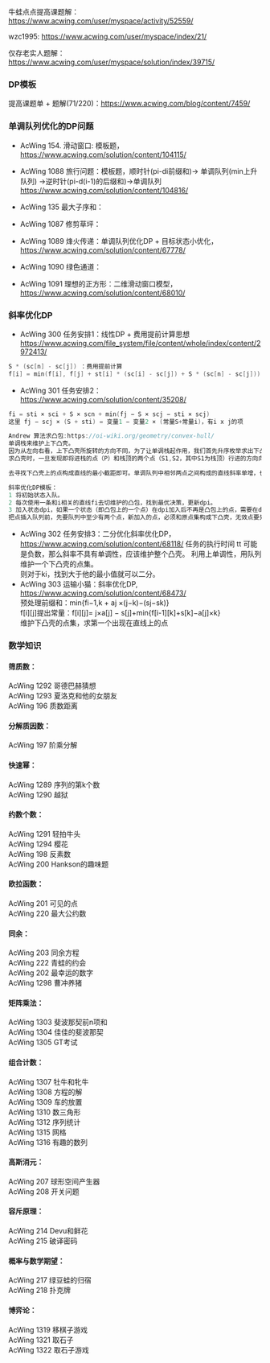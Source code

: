 
牛蛙点点提高课题解：https://www.acwing.com/user/myspace/activity/52559/

wzc1995: https://www.acwing.com/user/myspace/index/21/

仅存老实人题解：https://www.acwing.com/user/myspace/solution/index/39715/



### DP模板

提高课题单 + 题解(71/220)：https://www.acwing.com/blog/content/7459/

### 单调队列优化的DP问题

- AcWing 154. 滑动窗口: 模板题，https://www.acwing.com/solution/content/104115/
- AcWing 1088 旅行问题：模板题，顺时针(pi-di前缀和)-> 单调队列(min上升队列) ->逆时针(pi-d(i-1)的后缀和)->单调队列
https://www.acwing.com/solution/content/104816/

- AcWing 135 最大子序和：     
- AcWing 1087 修剪草坪：       
- AcWing 1089 烽火传递：单调队列优化DP + 目标状态小优化，https://www.acwing.com/solution/content/67778/     
- AcWing 1090 绿色通道：   
- AcWing 1091 理想的正方形：二维滑动窗口模型，https://www.acwing.com/solution/content/68010/  

### 斜率优化DP 
 
- AcWing 300 任务安排1：线性DP + 费用提前计算思想 https://www.acwing.com/file_system/file/content/whole/index/content/2972413/
```C++
S * (sc[n] - sc[j]) ：费用提前计算
f[i] = min(f[i], f[j] + st[i] * (sc[i] - sc[j]) + S * (sc[n] - sc[j]));
```
- AcWing 301 任务安排2：https://www.acwing.com/solution/content/35208/
```C++
fi = sti × sci + S × scn + min(fj − S × scj − sti × scj)
这里 fj − scj × (S + sti) = 变量1 − 变量2 × (常量S+常量i)，有i x j的项

Andrew 算法求凸包:https://oi-wiki.org/geometry/convex-hull/     
单调栈来维护上下凸壳。     
因为从左向右看，上下凸壳所旋转的方向不同，为了让单调栈起作用，我们首先升序枚举求出下凸壳，然后降序求出上凸壳。
求凸壳时，一旦发现即将进栈的点（P）和栈顶的两个点（S1,S2，其中S1为栈顶）行进的方向向右旋转，即叉积小于S2S1 X S1P < 0，则弹出栈顶，回到上一步，继续检测，直到S2S1 X S1P >= 0或者栈内仅剩一个元素为止。    

去寻找下凸壳上的点构成直线的最小截距即可。单调队列中相邻两点之间构成的直线斜率单增，也就是有效下凸壳点集。    

斜率优化DP模板：  
1 将初始状态入队。   
2 每次使用一条和i相关的直线fi去切维护的凸包，找到最优决策，更新dpi。  
3 加入状态dpi，如果一个状态（即凸包上的一个点）在dpi加入后不再是凸包上的点，需要在dpi加入之前剔除。   
把点插入队列前，先要队列中至少有两个点，新加入的点，必须和原点集构成下凸壳，无效点要先删去。   
```   
- AcWing 302 任务安排3：二分优化斜率优化DP，https://www.acwing.com/solution/content/68118/
任务的执行时间 tt 可能是负数，那么斜率不具有单调性，应该维护整个凸壳。
利用上单调性，用队列维护一个下凸壳的点集。   
则对于ki，找到大于他的最小值就可以二分。   
- AcWing 303 运输小猫：斜率优化DP, https://www.acwing.com/solution/content/68473/    
预处理前缀和：min{fi−1,k + aj ×(j−k)−(sj−sk)}            
f[i][j]提出常量：f[i][j]= j×a[j] − s[j]+min{f[i-1][k]+s[k]−a[j]×k}        
维护下凸壳的点集，求第一个出现在直线上的点     

### 数学知识

#### 筛质数：

AcWing 1292 哥德巴赫猜想     
AcWing 1293 夏洛克和他的女朋友     
AcWing 196 质数距离     

#### 分解质因数：

AcWing 197 阶乘分解     

#### 快速幂：

AcWing 1289 序列的第k个数     
AcWing 1290 越狱     

#### 约数个数：

AcWing 1291 轻拍牛头     
AcWing 1294 樱花     
AcWing 198 反素数     
AcWing 200 Hankson的趣味题     

#### 欧拉函数：

AcWing 201 可见的点     
AcWing 220 最大公约数     

#### 同余：

AcWing 203 同余方程     
AcWing 222 青蛙的约会     
AcWing 202 最幸运的数字     
AcWing 1298 曹冲养猪     

#### 矩阵乘法：
     
AcWing 1303 斐波那契前n项和     
AcWing 1304 佳佳的斐波那契     
AcWing 1305 GT考试     

#### 组合计数：

AcWing 1307 牡牛和牝牛     
AcWing 1308 方程的解     
AcWing 1309 车的放置     
AcWing 1310 数三角形     
AcWing 1312 序列统计     
AcWing 1315 网格     
AcWing 1316 有趣的数列   

#### 高斯消元：

AcWing 207 球形空间产生器          
AcWing 208 开关问题     

#### 容斥原理：

AcWing 214 Devu和鲜花     
AcWing 215 破译密码     

#### 概率与数学期望：

AcWing 217 绿豆蛙的归宿     
AcWing 218 扑克牌     

#### 博弈论：

AcWing 1319 移棋子游戏     
AcWing 1321 取石子     
AcWing 1322 取石子游戏     
